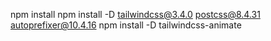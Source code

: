 npm install
npm install -D tailwindcss@3.4.0 postcss@8.4.31 autoprefixer@10.4.16
npm install -D tailwindcss-animate
